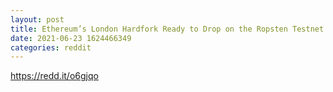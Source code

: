 ```yaml
--- 
layout: post 
title: Ethereum’s London Hardfork Ready to Drop on the Ropsten Testnet 
date: 2021-06-23 1624466349 
categories: reddit 
--- 
```

https://redd.it/o6gjqo